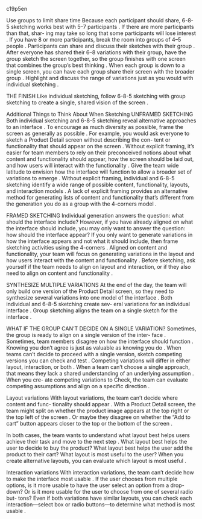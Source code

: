 c19p5en



Use groups to limit share time
Because each participant should share,  6-8-5  sketching  works  best  with 5–7 participants . If there are  more  participants  than  that,  shar- ing may take so long that some participants will lose interest . If you  have 8 or more participants, break the room into groups of 4–5 people . Participants can share and discuss their sketches with their group .
After everyone has shared their 6–8 variations with their group, have the group sketch the screen together, so the group finishes with one screen that combines the group’s best thinking . When each group is down to a single screen, you can have each group share their screen with the broader group . Highlight and discuss the range of variations just as you would with individual sketching .

THE FINISH
Like individual sketching, follow 6-8-5 sketching with group sketching  to create a single, shared vision of the screen .

Additional Things to Think About When Sketching
UNFRAMED SKETCHING
Both individual sketching and 6-8-5 sketching reveal alternative approaches to an interface . To encourage as much diversity as possible, frame the screen as generally as possible . For example, you would ask everyone to sketch a Product Detail screen without describing the con- tent or functionality that should appear on the screen .
Without explicit framing, it’s easier for team members to rely on their preconceived notions about what content and functionality should appear, how the screen should be laid out, and how users will interact with the functionality . Give the team wide latitude to envision how the interface will function to allow a broader set of variations to emerge .
Without explicit framing, individual and 6-8-5 sketching identify a wide range of possible content, functionality, layouts, and interaction models . A lack of explicit framing provides an alternative method for generating lists of content and functionality that’s different from the generation you do as a group with the 4-corners model .


FRAMED SKETCHING
Individual generation answers the question: what should the interface include? However, if you have already aligned on what the interface should include, you may only want to answer the question: how should the interface appear?
If you only want to generate variations in how the interface appears and not what it should include, then frame sketching activities using the 4-corners . Aligned on content and functionality, your team will focus on generating variations in the layout and how users interact with the content and functionality .
Before sketching, ask yourself if the team needs to align on layout and interaction, or if they also need to align on content and functionality .

SYNTHESIZE MULTIPLE VARIATIONS
At the end of the day, the team will only build one version of the Product Detail screen, so they need to synthesize several variations into one model of the interface . Both individual and 6-8-5 sketching create sev- eral variations for an individual interface . Group sketching aligns the team on a single sketch for the interface .

WHAT IF THE GROUP CAN’T DECIDE ON A SINGLE VARIATION?
Sometimes, the group is ready to align on a single version of the inter- face . Sometimes, team members disagree on how the interface should function . Knowing you don’t  agree is just as valuable as knowing you  do . When teams can’t decide to proceed with a single version, sketch competing versions you can check and test . Competing variations will differ in either layout, interaction, or both .
When a team can’t choose a single approach, that means they lack a shared understanding of an underlying assumption . When you cre-  ate competing variations to Check, the team can evaluate competing assumptions and align on a specific direction .

Layout variations
With layout variations, the team can’t decide where content and func- tionality should appear . With a Product Detail screen, the team might split on whether the product image appears at the top right or the top left of the screen . Or maybe they disagree on whether the “Add to cart” button appears closer to the top or the bottom of the screen .


In both cases, the team wants to understand what layout best helps users achieve their task and move to the next step . What layout best helps the user to decide to buy the product? What layout best helps the user add the product to their cart? What layout is most useful to the user?
When you create alternative layouts, you can evaluate which layout is most useful .

Interaction variations
With interaction variations, the team can’t decide how to make the interface most usable . If the user chooses from multiple options, is it more usable to have the user select an option from a drop-down? Or  is it more usable for the user to choose from one of several radio but- tons? Even if both variations have similar layouts, you can check each interaction—select box or radio buttons—to determine what method  is most usable .
